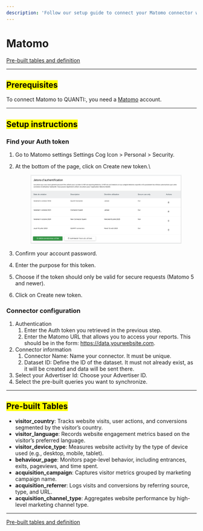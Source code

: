 ```yaml
---
description: 'Follow our setup guide to connect your Matomo connector with QUANTI:'
---
```


# Matomo

<a href="https://dbdiagram.io/e/689b41c01d75ee360a3d6e88/689b474e1d75ee360a3e98a0" class="button primary" data-icon="table-tree">Pre-built tables and definition  </a>

***

## <mark style="background-color:yellow;">Prerequisites</mark> <a href="#pre-requisites" id="pre-requisites"></a>

To connect Matomo to QUANTI:, you need a [Matomo](https://fr.matomo.org/login/) account.

***

## <mark style="background-color:yellow;">Setup instructions</mark>

### Find your Auth token

1. Go to Matomo settings Settings Cog Icon > Personal > Security.
2.  At the bottom of the page, click on Create new token.\


    <figure><img src="../../.gitbook/assets/image (2).png" alt=""><figcaption></figcaption></figure>
3. Confirm your account password.
4. Enter the purpose for this token.
5. Choose if the token should only be valid for secure requests (Matomo 5 and newer).
6. Click on Create new token.

### Connector configuration

1. Authentication
   1. Enter the Auth token you retrieved in the previous step.
   2. Enter the Matomo URL that allows you to access your reports. This should be in the form: https://data.yourwebsite.com.
2. Connector information
   1. Connector Name: Name your connector. It must be unique.
   2. Dataset ID: Define the ID of the dataset. It must not already exist, as it will be created and data will be sent there.
3. Select your Advertiser Id: Choose your Advertiser ID.
4. Select the pre-built queries you want to synchronize.

***

## <mark style="background-color:yellow;">Pre-built Tables</mark>

* **visitor\_country**: Tracks website visits, user actions, and conversions segmented by the visitor’s country.
* **visitor\_language**: Records website engagement metrics based on the visitor’s preferred language.
* **visitor\_device\_type**: Measures website activity by the type of device used (e.g., desktop, mobile, tablet).
* **behaviour\_page**: Monitors page-level behavior, including entrances, exits, pageviews, and time spent.
* **acquisition\_campaign**: Captures visitor metrics grouped by marketing campaign name.
* **acquisition\_referrer**: Logs visits and conversions by referring source, type, and URL.
* **acquisition\_channel\_type**: Aggregates website performance by high-level marketing channel type.

***

<a href="https://dbdiagram.io/e/689b41c01d75ee360a3d6e88/689b474e1d75ee360a3e98a0&#x27;" class="button primary" data-icon="table-tree">Pre-built tables and definition  </a>
